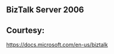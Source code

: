 BizTalk Server 2006
-------------------


Courtesy:
---------
https://docs.microsoft.com/en-us/biztalk